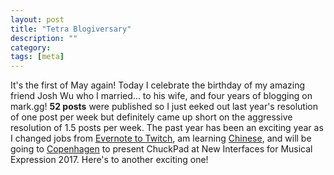 ```yaml
---
layout: post
title: "Tetra Blogiversary"
description: ""
category: 
tags: [meta]
---
```


It's the first of May again! Today I celebrate the birthday of my amazing friend Josh Wu who I married... to his wife, and four years of blogging on mark.gg! **52 posts** were published so I just eeked out last year's resolution of one post per week but definitely came up short on the aggressive resolution of 1.5 posts per week. The past year has been an exciting year as I changed jobs from [Evernote to Twitch][1], am learning [Chinese][3], and will be going to [Copenhagen][2] to present ChuckPad at New Interfaces for Musical Expression 2017. Here's to another exciting one!

[1]: {{site.base_url}}/2017/04/02/evernote-twitch/
[2]: {{site.base_url}}/2017/04/04/chuckpad-copenhagen/
[3]: {{site.base_url}}/2017/01/04/learning-chinese/
